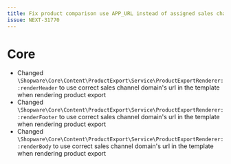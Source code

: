 ```yaml
---
title: Fix product comparison use APP_URL instead of assigned sales channel domain
issue: NEXT-31770
---
```

# Core
* Changed `\Shopware\Core\Content\ProductExport\Service\ProductExportRenderer::renderHeader` to use correct sales channel domain's url in the template when rendering product export
* Changed `\Shopware\Core\Content\ProductExport\Service\ProductExportRenderer::renderFooter` to use correct sales channel domain's url in the template when rendering product export
* Changed `\Shopware\Core\Content\ProductExport\Service\ProductExportRenderer::renderBody` to use correct sales channel domain's url in the template when rendering product export